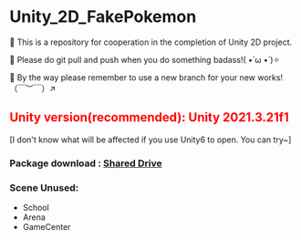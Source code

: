 # Unity_2D_FakePokemon
🔻 This is a repository for cooperation in the completion of Unity 2D project.

🔻 Please do git pull and push when you do something badass!( •̀ ω •́ )✧

🔻 By the way please remember to use a new branch for your new works!（￣︶￣）↗

<h2 style="color:red;">Unity version(recommended): Unity 2021.3.21f1 </h2>

[I don't know what will be affected if you use Unity6 to open. You can try~]

<h3>Package download : <a href="https://drive.google.com/drive/folders/1nx1EaKyEUD1XWANcdiADYC8ohV4B8QZC?usp=drive_link">Shared Drive</a></h3>

<h3>Scene Unused: </h3>
<ul>
  <li>School</li>
  <li>Arena</li>
  <li>GameCenter</li>
</ul>

